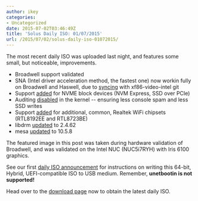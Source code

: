 ```yaml
---
author: ikey
categories:
- Uncategorized
date: 2015-07-02T03:46:49Z
title: 'Solus Daily ISO: 01/07/2015'
url: /2015/07/02/solus-daily-iso-01072015/
---
```


The most recent daily ISO was uploaded last night, and features some small, but noticeable, improvements. 

- Broadwell support validated       
- SNA (Intel driver acceleration method, the fastest one) now workin fully on Broadwell and Haswell, due to [syncing](https://git.solus-project.com/packages/xorg-driver-video-intel/commit/?h=xorg-driver-video-intel-2.99.917-10) 
with xf86-video-intel git       
- Support [added](https://git.solus-project.com/packages/kernel/commit/?h=kernel-4.1.1-50) for NVME block devices (NVM Express, SSD over PCIe)       
- Auditing [disabled](https://git.solus-project.com/packages/kernel/commit/?h=kernel-4.1.1-51) in the kernel -- ensuring less console spam and less SSD writes       
- Support [added](https://git.solus-project.com/packages/kernel/commit/?h=kernel-4.1.1-51) for additional, common, Realtek WiFi chipsets (RTL8192EE and RTL8723BE)       
- libdrm [updated](https://git.solus-project.com/packages/libdrm/commit/?h=libdrm-2.4.62-6) to 2.4.62       
- mesa [updated](https://git.solus-project.com/packages/mesalib/commit/?h=mesalib-10.5.8-11) to 10.5.8       

The featured image in this post was taken during hardware validation of Broadwell, and was validated on the Intel NUC (NUC5i7RYH) with Iris 6100 graphics.    

See our first [daily ISO announcement](https://solus-project.com/2015/06/29/first-unstable-daily-iso/) for instructions on writing this 64-bit, Hybrid, UEFI-compatible ISO to USB medium. Remember, **unetbootin is not supported!**

Head over to the [download page](https://solus-project.com/download) now to obtain the latest daily ISO.        